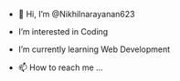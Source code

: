 - 👋 Hi, I’m @Nikhilnarayanan623
- I’m interested in Coding
- I’m currently learning Web Development

- 📫 How to reach me ...

<!---
Nikhilnarayanan623/Nikhilnarayanan623 is a ✨ special ✨ repository because its `README.md` (this file) appears on your GitHub profile.
You can click the Preview link to take a look at your changes.
--->

